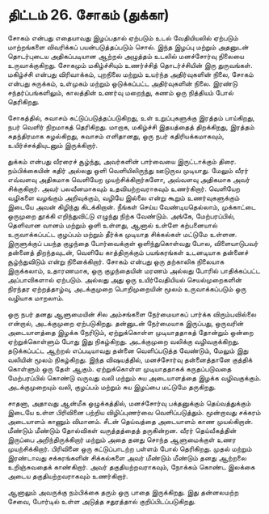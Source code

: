 # திட்டம் 26. சோகம் (துக்கா)

சோகம் என்பது எதையாவது இழப்பதால் ஏற்படும் உடல் வேதியியலில் ஏற்படும் மாற்றங்களை விவரிக்கப் பயன்படுத்தப்படும் சொல். இந்த இழப்பு மற்றும் அதனுடன் தொடர்புடைய அதிகப்படியான ஆற்றல் அழுத்தம் உடலில் மனச்சோர்வு நிலையை உருவாக்குகிறது. சோகமும் மகிழ்ச்சியும் உணர்ச்சித் தொடர்ச்சியின் இரு துருவங்கள். மகிழ்ச்சி என்பது விரிவாக்கம், புறநிலை மற்றும் உயர்ந்த அதிர்வுகளின் நிலை, சோகம் என்பது சுருக்கம், உள்முகம் மற்றும் ஒடுக்கப்பட்ட அதிர்வுகளின் நிலை. இரண்டு சந்தர்ப்பங்களிலும், காலத்தின் உணர்வு மறைந்து, கணம் ஒரு நித்தியம் போல் தெரிகிறது.

சோகத்தில், சுவாசம் கட்டுப்படுத்தப்படுகிறது, உள் உறுப்புகளுக்கு இரத்தம் பாய்கிறது, நபர் வெளிர் நிறமாகத் தெரிகிறது. மாறாக, மகிழ்ச்சி இதயத்தைத் திறக்கிறது, இரத்தம் சுதந்திரமாக சுழல்கிறது, சுவாசம் எளிதானது, ஒரு நபர் கதிரியக்கமாகவும், உயிர்ச்சக்தியுடனும் இருக்கிறார்.

துக்கம் என்பது வீரரைச் சூழ்ந்து, அவர்களின் பார்வையை இருட்டாக்கும் திரை. நம்பிக்கையின் கதிர் அல்லது ஒளி வெளியிலிருந்து ஊடுருவ முடியாது. மேலும் வீரர் எவ்வளவு அதிகமாக வெளியேற முயற்சிக்கிறார்களோ, அவ்வளவு அதிகமாக அவர் சிக்குகிறார். அவர் பலவீனமாகவும் உதவியற்றவராகவும் உணர்கிறார். வெளியேற வழிகளை வழங்கும் அறிவுக்கும், வழியே இல்லை என்று கூறும் உணர்வுகளுக்கும் இடையே அவன் கிழிந்து கிடக்கிறான். நீங்கள் செய்ய வேண்டியதெல்லாம், முக்காட்டை ஒருமுறை தூக்கி எறிந்துவிட்டு எழுந்து நிற்க வேண்டும். அங்கே, மேற்பரப்பில், தெளிவான வானம் மற்றும் ஒளி உள்ளது, ஆனால் உள்ளே கற்பனையால் உருவாக்கப்பட்ட குழப்பம் மற்றும் தீர்க்க முடியாத சிக்கல்கள் மட்டுமே உள்ளன. இருளுக்குப் பயந்த குழந்தை போர்வைக்குள் ஒளிந்துகொள்வது போல, விளையாடுபவர் தன்னைத் திறந்தவுடன், வெளியே காத்திருக்கும் பயங்கரங்கள் உடனடியாக தன்னைச் சூழ்ந்துவிடும் என்று நினைக்கிறார். சோகம் என்பது ஒரு தற்காலிக நிலையாக இருக்கலாம், உதாரணமாக, ஒரு குழந்தையின் மரணம் அல்லது போரில் பாதிக்கப்பட்ட அப்பாவிகளால் ஏற்படும். அல்லது அது ஒரு உயிர்வேதியியல் செயல்முறைகளின் நிரந்தர ஏற்றத்தாழ்வு, அடக்குமுறை பொறிமுறையின் மூலம் உருவாக்கப்படும் ஒரு வழியாக மாறலாம்.

ஒரு நபர் தனது ஆளுமையின் சில அம்சங்களை நேர்மையாகப் பார்க்க விரும்பவில்லை என்றால், அடக்குமுறை ஏற்படுகிறது. தன்னுடன் நேர்மையாக இருப்பது, ஒருவரின் அடையாளத்தை இழக்க நேரிடும், ஏற்றுக்கொள்ள முடியாததாகத் தோன்றும் ஒன்றை ஏற்றுக்கொள்ளும் போது இது நிகழ்கிறது. அடக்குமுறை வலிக்கு வழிவகுக்கிறது. தடுக்கப்பட்ட ஆற்றல் எப்படியாவது தன்னை வெளிப்படுத்த வேண்டும், மேலும் இது வலியின் மூலம் நிகழ்கிறது. இந்த விஷயத்தில், மனச்சோர்வு தன்னைத்தானே குத்திக் கொள்ளும் ஒரு தேள் ஆகும். ஏற்றுக்கொள்ள முடியாததாகக் கருதப்படுவதை மேற்பரப்பில் கொண்டு வருவது வலி மற்றும் சுய அடையாளத்தை இழக்க வழிவகுக்கும். அடக்குமுறையும் வலி, குழப்பம் மற்றும் சுய இழப்பை மட்டுமே தருகிறது.

சாதனா, அதாவது ஆன்மீக ஒழுக்கத்தில், மனச்சோர்வு பக்தனுக்கும் தெய்வத்துக்கும் இடையே உள்ள பிரிவினை பற்றிய விழிப்புணர்வை வெளிப்படுத்தும். மூன்றாவது சக்கரம் அடையாளம் காணும் விமானம். சீடன் தெய்வத்தை அடையாளம் காண முயல்கிறான். மீண்டும் மீண்டும் தோல்விகள் வருத்தத்தைத் தருகின்றன. வீரர் தெய்வீகத்தின் இருப்பை அறிந்திருக்கிறார் மற்றும் அதை தனது சொந்த ஆளுமைக்குள் உணர முயற்சிக்கிறார். பிரிவினை ஒரு கட்டுப்பாடற்ற பள்ளம் போல் தெரிகிறது. முதல் மற்றும் இரண்டாவது சக்கரங்களின் சிக்கல்களை அவர் மீண்டும் மீண்டும் தனது ஆற்றலை உறிஞ்சுவதைக் காண்கிறார். அவர் தகுதியற்றவராகவும், நோக்கம் கொண்ட இலக்கை அடைய தகுதியற்றவராகவும் உணர்கிறார்.

ஆனாலும் அவருக்கு நம்பிக்கை தரும் ஒரு பாதை இருக்கிறது. இது தன்னலமற்ற சேவை, போர்டில் உள்ள அடுத்த சதுரத்தால் குறிப்பிடப்படுகிறது.

